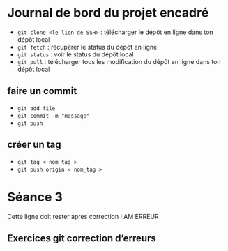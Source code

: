 # Journal de bord du projet encadré
- `git clone <le lien de SSH>` : télécharger le dépôt en ligne dans ton dépôt local
- `git fetch` : récupérer le status du dépôt en ligne 
- `git status` : voir le status du dépôt local
- `git pull` :  télécharger tous les modification du dépôt en ligne dans ton dépôt local

## faire un commit
- `git add file`
- `git commit -m "message"`
- `git push`

## créer un tag
- `git tag < nom_tag >`
- `git push origin < nom_tag >`

# Séance 3
Cette ligne doit rester après correction
I AM ERREUR
## Exercices git correction d’erreurs
